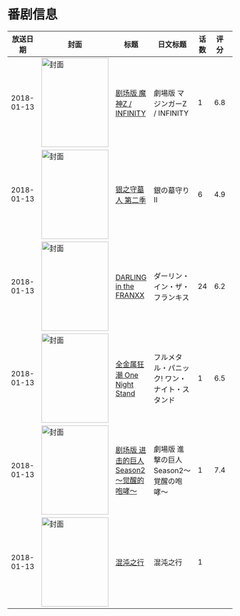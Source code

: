 # 番剧信息

|放送日期|封面|标题|日文标题|话数|评分|评分人数|
|---|---|---|---|---|---|---|
|2018-01-13|<img src="//lain.bgm.tv/pic/cover/c/33/35/211853_LKGtb.jpg" alt="封面" style="width:150px;height:200px;object-fit:cover;">|[剧场版 魔神Z / INFINITY](https://bangumi.tv/subject/211853)|劇場版 マジンガーZ / INFINITY|1|6.8|383人评分|
|2018-01-13|<img src="//lain.bgm.tv/pic/cover/c/e4/48/217239_PmpB9.jpg" alt="封面" style="width:150px;height:200px;object-fit:cover;">|[银之守墓人 第二季](https://bangumi.tv/subject/217239)|銀の墓守りII|6|4.9|76人评分|
|2018-01-13|<img src="//lain.bgm.tv/pic/cover/c/77/dd/218711_5Z5t1.jpg" alt="封面" style="width:150px;height:200px;object-fit:cover;">|[DARLING in the FRANXX](https://bangumi.tv/subject/218711)|ダーリン・イン・ザ・フランキス|24|6.2|11906人评分|
|2018-01-13|<img src="//lain.bgm.tv/pic/cover/c/78/48/226187_8SF2z.jpg" alt="封面" style="width:150px;height:200px;object-fit:cover;">|[全金属狂潮 One Night Stand](https://bangumi.tv/subject/226187)|フルメタル・パニック! ワン・ナイト・スタンド|1|6.5|129人评分|
|2018-01-13|<img src="//lain.bgm.tv/pic/cover/c/82/a8/228407_Xfpla.jpg" alt="封面" style="width:150px;height:200px;object-fit:cover;">|[剧场版 进击的巨人 Season2～觉醒的咆哮～](https://bangumi.tv/subject/228407)|劇場版 進撃の巨人 Season2〜覚醒の咆哮〜|1|7.4|834人评分|
|2018-01-13|<img src="//lain.bgm.tv/pic/cover/c/45/cb/234779_PRO0q.jpg" alt="封面" style="width:150px;height:200px;object-fit:cover;">|[混沌之行](https://bangumi.tv/subject/234779)|混沌之行|1|||
